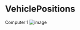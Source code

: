 # VehiclePositions
Computer 1
![image](https://user-images.githubusercontent.com/10028362/186576007-463db629-4755-44ca-8416-db33aec424f2.png)


